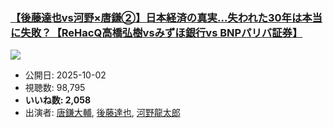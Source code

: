 ### [【後藤達也vs河野×唐鎌②】日本経済の真実…失われた30年は本当に失敗？【ReHacQ高橋弘樹vsみずほ銀行vs BNPパリバ証券】](https://www.youtube.com/watch?v=7FqLPuqIo4o)
[![](https://img.youtube.com/vi/7FqLPuqIo4o/sddefault.jpg)](https://www.youtube.com/watch?v=7FqLPuqIo4o)
-   公開日: 2025-10-02
-   視聴数: 98,795
-   **いいね数: 2,058**
-   出演者: [唐鎌大輔](/rehacq_fan/people/唐鎌大輔 "wikilink"), [後藤達也](/rehacq_fan/people/後藤達也 "wikilink"), [河野龍太郎](/rehacq_fan/people/河野龍太郎 "wikilink")
